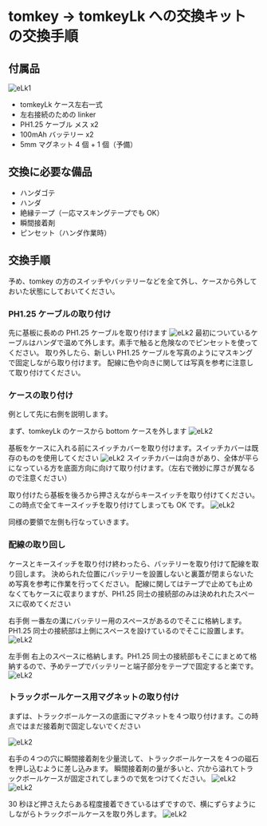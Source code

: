 # tomkey → tomkeyLk への交換キットの交換手順

## 付属品

![eLk1](../img/build/exchangeTomkeyLk/189937_0.jpg)

- tomkeyLk ケース左右一式
- 左右接続のための linker
- PH1.25 ケーブル メス x2
- 100mAh バッテリー x2
- 5mm マグネット 4 個 + 1 個（予備）

## 交換に必要な備品

- ハンダゴテ
- ハンダ
- 絶縁テープ（一応マスキングテープでも OK）
- 瞬間接着剤
- ピンセット（ハンダ作業時）

## 交換手順

予め、tomkey の方のスイッチやバッテリーなどを全て外し、ケースから外しておいた状態にしておいてください。

### PH1.25 ケーブルの取り付け

先に基板に長めの PH1.25 ケーブルを取り付けます
![eLk2](../img/build/exchangeTomkeyLk/189938_0.jpg)
最初についているケーブルはハンダで温めて外します。素手で触ると危険なのでピンセットを使ってください。
取り外したら、新しい PH1.25 ケーブルを写真のようにマスキングで固定しながら取り付けます。
配線に色や向きに関しては写真を参考に注意して取り付けてください。

### ケースの取り付け

例として先に右側を説明します。

まず、tomkeyLk のケースから bottom ケースを外します
![eLk2](../img/build/exchangeTomkeyLk/189939_0.jpg)

基板をケースに入れる前にスイッチカバーを取り付けます。スイッチカバーは既存のものを使用してください
![eLk2](../img/build/188771_0.jpg)
スイッチカバーは向きがあり、全体が平らになっている方を底面方向に向けて取り付けます。（左右で微妙に厚さが異なるので注意ください）

取り付けたら基板を後ろから押さえながらキースイッチを取り付けてください。この時点で全てキースイッチを取り付けてしまっても OK です。
![eLk2](../img/build/exchangeTomkeyLk/189940_0.jpg)

同様の要領で左側も行なっていきます。

### 配線の取り回し

ケースとキースイッチを取り付け終わったら、バッテリーを取り付けて配線を取り回します。
決められた位置にバッテリーを設置しないと裏蓋が閉まらないため写真を参考に作業を行ってください。
配線に関してはテープで止めても止めなくてもケースに収まりますが、PH1.25 同士の接続部のみは決めれれたスペースに収めてください

右手側
一番左の溝にバッテリー用のスペースがあるのでそこに格納します。PH1.25 同士の接続部は上側にスペースを設けているのでそこに設置します。
![eLk2](../img/build/exchangeTomkeyLk/189941_0.jpg)

左手側
右上のスペースに格納します。PH1.25 同士の接続部もそこにまとめて格納するので、予めテープでバッテリーと端子部分をテープで固定すると楽です。
![eLk2](../img/build/exchangeTomkeyLk/189944_0.jpg)

### トラックボールケース用マグネットの取り付け

まずは、トラックボールケースの底面にマグネットを４つ取り付けます。この時点ではまだ接着剤で固定しないでください

![eLk2](../img/build/exchangeTomkeyLk/189942_0.jpg)

右手の４つの穴に瞬間接着剤を少量流して、トラックボールケースを４つの磁石を押し込むように差し込みます。
瞬間接着剤の量が多いと、穴から溢れてトラックボールケースが固定されてしまうので気をつけてください。
![eLk2](../img/build/exchangeTomkeyLk/189945_0.jpg)
![eLk2](../img/build/exchangeTomkeyLk/189946_0.jpg)

30 秒ほど押さえたらある程度接着できているはずですので、横にずらすようにしながらトラックボールケースを取り外します。
![eLk2](../img/build/exchangeTomkeyLk/189947.jpg)
